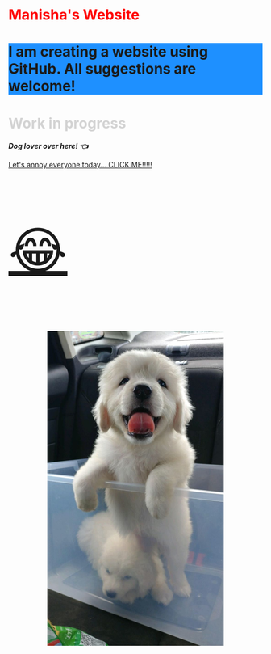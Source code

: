 
<head>
  <h1 style = "color:Red;"> Manisha's Website</h1>
</head>
<body>
  <h1 style = 'background-color:DodgerBlue';">
   <b> I am creating a website using GitHub. All suggestions are welcome!</b>
   <h1 style="color:LightGrey;"> Work in progress </h1>
   <p><i><strong> Dog lover over here! &#128072;</strong></i></p> 
   <a href="https://www.youtube.com/watch?v=1HygThMLzGs">Let's annoy everyone today... CLICK ME!!!!!<p style="font-size:100px"> &#128514;</p></a>
   <p align="center">
   <img src="https://github.com/aryalm1/Website/blob/main/img-allo.jpeg?raw=true" width="350" alt="Hoddu">
   </p>
</body>


